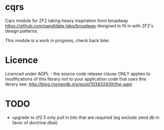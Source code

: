 # cqrs
Cqrs module for ZF2 taking heavy inspiration from broadway https://github.com/qandidate-labs/broadway designed to fit in with ZF2's design patterns.

This module is a work in progress, check back later.

# Licence

Licenced under AGPL - the source code release clause ONLY applies to modifications of this library not to your application code that uses this library see: http://blog.mongodb.org/post/103832439/the-agpl

# TODO

* upgrade to zf2.5 only pull in bits that are required (eg exclude zend db in favor of doctrine dbal)
